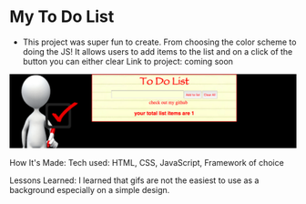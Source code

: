 # My To Do List
- This project was  super fun to create. From choosing the color scheme to doing the JS! It allows users to add items to the list and on a click of the button you can either clear
Link to project: coming soon

![alt tag](media/ToDoRead.png)

How It's Made:
Tech used: HTML, CSS, JavaScript, Framework of choice

Lessons Learned:
I learned that gifs are not the easiest to use as a background especially on a simple design.
